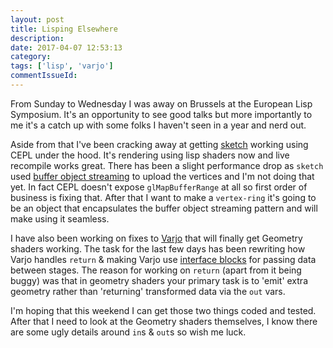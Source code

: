 ```yaml
---
layout: post
title: Lisping Elsewhere
description:
date: 2017-04-07 12:53:13
category:
tags: ['lisp', 'varjo']
commentIssueId:
---
```


From Sunday to Wednesday I was away on Brussels at the European Lisp Symposium. It's an opportunity to see good talks but more importantly to me it's a catch up with some folks I haven't seen in a year and nerd out.

Aside from that I've been cracking away at getting [sketch](https://github.com/vydd/sketch) working using CEPL under the hood. It's rendering using lisp shaders now and live recompile works great. There has been a slight performance drop as `sketch` used [buffer object streaming](http://onrendering.blogspot.no/2011/10/buffer-object-streaming-in-opengl.html) to upload the vertices and I'm not doing that yet. In fact CEPL doesn't expose `glMapBufferRange` at all so first order of business is fixing that. After that I want to make a `vertex-ring` it's going to be an object that encapsulates the buffer object streaming pattern and will make using it seamless.

I have also been working on fixes to [Varjo](https://github.com/cbaggers/varjo) that will finally get Geometry shaders working. The task for the last few days has been rewriting how Varjo handles `return` & making Varjo use [interface blocks](https://www.khronos.org/opengl/wiki/Interface_Block_(GLSL)) for passing data between stages. The reason for working on `return` (apart from it being buggy) was that in geometry shaders your primary task is to 'emit' extra geometry rather than 'returning' transformed data via the `out` vars.

I'm hoping that this weekend I can get those two things coded and tested. After that I need to look at the Geometry shaders themselves, I know there are some ugly details around `in`s & `out`s so wish me luck.
